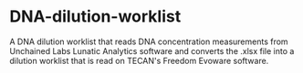 # DNA-dilution-worklist
A DNA dilution worklist that reads DNA concentration measurements from Unchained Labs Lunatic Analytics software and converts the .xlsx file into a dilution worklist that is read on TECAN's Freedom Evoware software.
